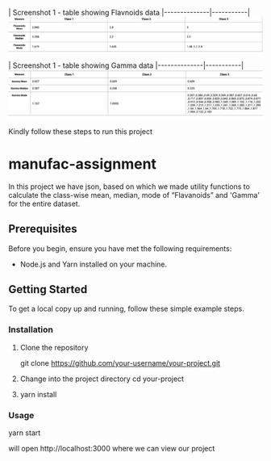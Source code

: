 | Screenshot 1 - table showing Flavnoids data
|--------------|-----------|
![](src/Assets/flavnoid.png)

| Screenshot 1 - table showing Gamma data
|--------------|-----------|
![](src/Assets/GammaDetail.png)

Kindly follow these steps to run this project

# manufac-assignment

In this project we have json, based on which we made utility functions to calculate the class-wise mean, median, mode of
“Flavanoids” and 'Gamma' for the entire dataset.

## Prerequisites

Before you begin, ensure you have met the following requirements:

- Node.js and Yarn installed on your machine.

## Getting Started

To get a local copy up and running, follow these simple example steps.

### Installation

1. Clone the repository

   git clone https://github.com/your-username/your-project.git

2. Change into the project directory
   cd your-project

3. yarn install

### Usage
yarn start

will open http://localhost:3000
where we can view our project



